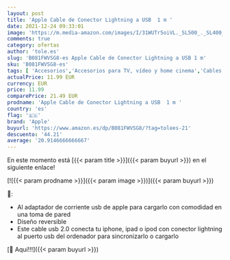 ```yaml
---
layout: post
title: 'Apple Cable de Conector Lightning a USB  1 m '
date: 2021-12-24 09:33:01
image: 'https://m.media-amazon.com/images/I/31WUTr5oiVL._SL500_._SL400_.jpg'
comments: true
category: ofertas
author: 'tole.es'
slug: 'B081FWVSG8-es Apple Cable de Conector Lightning a USB 1 m'
sku: 'B081FWVSG8-es'
tags: [ 'Accesorios','Accesorios para TV, vídeo y home cinema','Cables Lightning','Cables para TV, vídeo y home cinema','Cables y accesorios','Cables y conectores','Electrónica','Informática','TV, vídeo y home cinema','apple', ]
actualPrice: 11.99 EUR
currency: EUR
price: 11.99
comparePrice: 21.49 EUR
prodname: 'Apple Cable de Conector Lightning a USB  1 m '
country: 'es'
flag: '🇪🇸'
brand: 'Apple'
buyurl: 'https://www.amazon.es/dp/B081FWVSG8/?tag=tolees-21'
descuento: '44.21'
average: '20.9146666666667'
---
```


En este momento está [{{< param title >}}]({{< param buyurl >}}) en el siguiente enlace!

[![{{< param prodname >}}]({{< param image >}})]({{< param buyurl >}})

🔎:

- Al adaptador de corriente usb de apple para cargarlo con comodidad en una toma de pared
- Diseño reversible
- Este cable usb 2.0 conecta tu iphone, ipad o ipod con conector lightning al puerto usb del ordenador para sincronizarlo o cargarlo

[🛒 Aquí!!!]({{< param buyurl >}})
